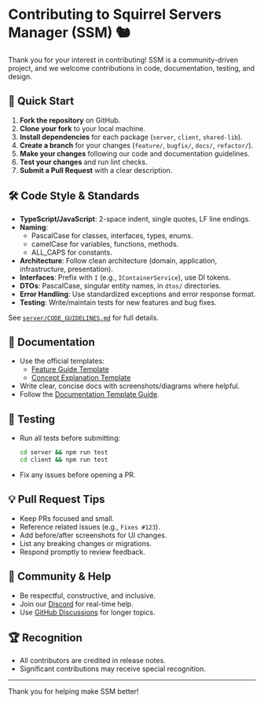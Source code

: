 # Contributing to Squirrel Servers Manager (SSM) 🐿️

Thank you for your interest in contributing! SSM is a community-driven project, and we welcome contributions in code, documentation, testing, and design.

## 🚦 Quick Start

1. **Fork the repository** on GitHub.
2. **Clone your fork** to your local machine.
3. **Install dependencies** for each package (`server`, `client`, `shared-lib`).
4. **Create a branch** for your changes (`feature/`, `bugfix/`, `docs/`, `refactor/`).
5. **Make your changes** following our code and documentation guidelines.
6. **Test your changes** and run lint checks.
7. **Submit a Pull Request** with a clear description.

## 🛠️ Code Style & Standards

- **TypeScript/JavaScript**: 2-space indent, single quotes, LF line endings.
- **Naming**:
  - PascalCase for classes, interfaces, types, enums.
  - camelCase for variables, functions, methods.
  - ALL_CAPS for constants.
- **Architecture**: Follow clean architecture (domain, application, infrastructure, presentation).
- **Interfaces**: Prefix with `I` (e.g., `IContainerService`), use DI tokens.
- **DTOs**: PascalCase, singular entity names, in `dtos/` directories.
- **Error Handling**: Use standardized exceptions and error response format.
- **Testing**: Write/maintain tests for new features and bug fixes.

See [`server/CODE_GUIDELINES.md`](server/CODE_GUIDELINES.md) for full details.

## 📝 Documentation

- Use the official templates:
  - [Feature Guide Template](/docs/templates/feature-guide-template.md)
  - [Concept Explanation Template](/docs/templates/concept-explanation-template.md)
- Write clear, concise docs with screenshots/diagrams where helpful.
- Follow the [Documentation Template Guide](/docs/developer/documentation-template).

## 🧪 Testing

- Run all tests before submitting:
  ```bash
  cd server && npm run test
  cd client && npm run test
  ```
- Fix any issues before opening a PR.

## 💡 Pull Request Tips

- Keep PRs focused and small.
- Reference related issues (e.g., `Fixes #123`).
- Add before/after screenshots for UI changes.
- List any breaking changes or migrations.
- Respond promptly to review feedback.

## 🤝 Community & Help

- Be respectful, constructive, and inclusive.
- Join our [Discord](https://discord.gg/cnQjsFCGKJ) for real-time help.
- Use [GitHub Discussions](https://github.com/SquirrelCorporation/SquirrelServersManager/discussions) for longer topics.

## 🏆 Recognition

- All contributors are credited in release notes.
- Significant contributions may receive special recognition.

---

Thank you for helping make SSM better! 